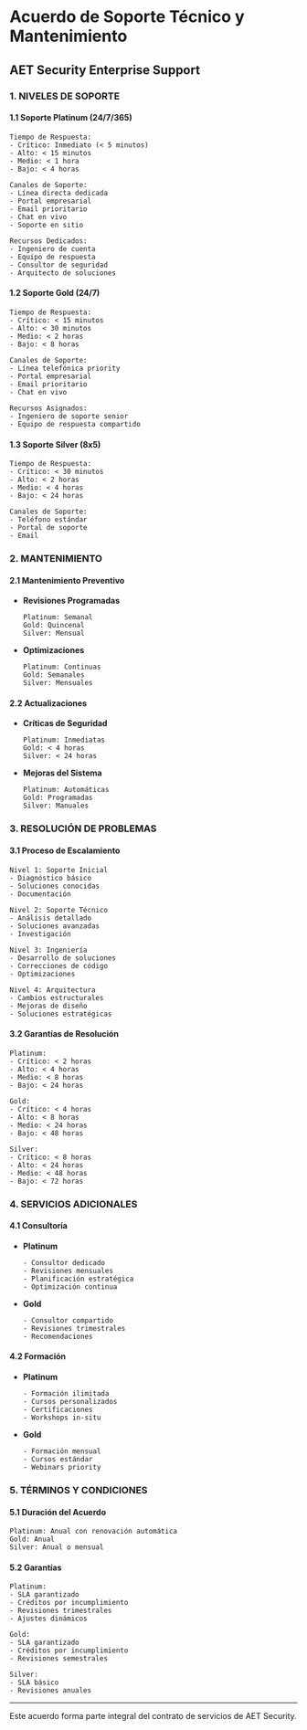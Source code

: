 # Acuerdo de Soporte Técnico y Mantenimiento
## AET Security Enterprise Support

### 1. NIVELES DE SOPORTE

#### 1.1 Soporte Platinum (24/7/365)
```
Tiempo de Respuesta:
- Crítico: Inmediato (< 5 minutos)
- Alto: < 15 minutos
- Medio: < 1 hora
- Bajo: < 4 horas

Canales de Soporte:
- Línea directa dedicada
- Portal empresarial
- Email prioritario
- Chat en vivo
- Soporte en sitio

Recursos Dedicados:
- Ingeniero de cuenta
- Equipo de respuesta
- Consultor de seguridad
- Arquitecto de soluciones
```

#### 1.2 Soporte Gold (24/7)
```
Tiempo de Respuesta:
- Crítico: < 15 minutos
- Alto: < 30 minutos
- Medio: < 2 horas
- Bajo: < 8 horas

Canales de Soporte:
- Línea telefónica priority
- Portal empresarial
- Email prioritario
- Chat en vivo

Recursos Asignados:
- Ingeniero de soporte senior
- Equipo de respuesta compartido
```

#### 1.3 Soporte Silver (8x5)
```
Tiempo de Respuesta:
- Crítico: < 30 minutos
- Alto: < 2 horas
- Medio: < 4 horas
- Bajo: < 24 horas

Canales de Soporte:
- Teléfono estándar
- Portal de soporte
- Email
```

### 2. MANTENIMIENTO

#### 2.1 Mantenimiento Preventivo
- **Revisiones Programadas**
  ```
  Platinum: Semanal
  Gold: Quincenal
  Silver: Mensual
  ```

- **Optimizaciones**
  ```
  Platinum: Continuas
  Gold: Semanales
  Silver: Mensuales
  ```

#### 2.2 Actualizaciones
- **Críticas de Seguridad**
  ```
  Platinum: Inmediatas
  Gold: < 4 horas
  Silver: < 24 horas
  ```

- **Mejoras del Sistema**
  ```
  Platinum: Automáticas
  Gold: Programadas
  Silver: Manuales
  ```

### 3. RESOLUCIÓN DE PROBLEMAS

#### 3.1 Proceso de Escalamiento
```
Nivel 1: Soporte Inicial
- Diagnóstico básico
- Soluciones conocidas
- Documentación

Nivel 2: Soporte Técnico
- Análisis detallado
- Soluciones avanzadas
- Investigación

Nivel 3: Ingeniería
- Desarrollo de soluciones
- Correcciones de código
- Optimizaciones

Nivel 4: Arquitectura
- Cambios estructurales
- Mejoras de diseño
- Soluciones estratégicas
```

#### 3.2 Garantías de Resolución
```
Platinum:
- Crítico: < 2 horas
- Alto: < 4 horas
- Medio: < 8 horas
- Bajo: < 24 horas

Gold:
- Crítico: < 4 horas
- Alto: < 8 horas
- Medio: < 24 horas
- Bajo: < 48 horas

Silver:
- Crítico: < 8 horas
- Alto: < 24 horas
- Medio: < 48 horas
- Bajo: < 72 horas
```

### 4. SERVICIOS ADICIONALES

#### 4.1 Consultoría
- **Platinum**
  ```
  - Consultor dedicado
  - Revisiones mensuales
  - Planificación estratégica
  - Optimización continua
  ```

- **Gold**
  ```
  - Consultor compartido
  - Revisiones trimestrales
  - Recomendaciones
  ```

#### 4.2 Formación
- **Platinum**
  ```
  - Formación ilimitada
  - Cursos personalizados
  - Certificaciones
  - Workshops in-situ
  ```

- **Gold**
  ```
  - Formación mensual
  - Cursos estándar
  - Webinars priority
  ```

### 5. TÉRMINOS Y CONDICIONES

#### 5.1 Duración del Acuerdo
```
Platinum: Anual con renovación automática
Gold: Anual
Silver: Anual o mensual
```

#### 5.2 Garantías
```
Platinum:
- SLA garantizado
- Créditos por incumplimiento
- Revisiones trimestrales
- Ajustes dinámicos

Gold:
- SLA garantizado
- Créditos por incumplimiento
- Revisiones semestrales

Silver:
- SLA básico
- Revisiones anuales
```

---

Este acuerdo forma parte integral del contrato de servicios de AET Security.